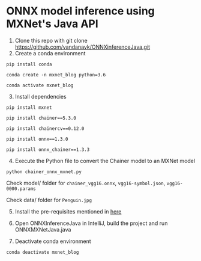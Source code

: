 # ONNX model inference using MXNet's Java API

1. Clone this repo with git clone https://github.com/vandanavk/ONNXinferenceJava.git
2. Create a conda environment


`pip install conda`

`conda create -n mxnet_blog python=3.6`
 
`conda activate mxnet_blog`

3. Install dependencies

`pip install mxnet`

`pip install chainer==5.3.0`

`pip install chainercv==0.12.0`

`pip install onnx==1.3.0`

`pip install onnx_chainer==1.3.3`

4. Execute the Python file to convert the Chainer model to an MXNet model

`python chainer_onnx_mxnet.py`

Check model/ folder for `chainer_vgg16.onnx`, `vgg16-symbol.json`, `vgg16-0000.params`

Check data/ folder for `Penguin.jpg`

5. Install the pre-requisites mentioned in [here](https://github.com/apache/incubator-mxnet/blob/master/docs/tutorials/java/mxnet_java_on_intellij.md)

6. Open ONNXInferenceJava in IntelliJ, build the project and run ONNXMXNetJava.java

7. Deactivate conda environment

`conda deactivate mxnet_blog`